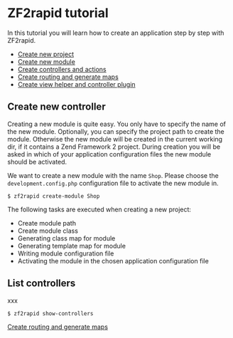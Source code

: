 # ZF2rapid tutorial

In this tutorial you will learn how to create an application step by step with
ZF2rapid.

 * [Create new project](tutorial-create-project.md)
 * [Create new module](tutorial-create-module.md)
 * [Create controllers and actions](tutorial-create-controllers-actions.md)
 * [Create routing and generate maps](tutorial-create-routing-maps.md)
 * [Create view helper and controller plugin](tutorial-create-view-helper-controller-plugin.md)

## Create new controller

Creating a new module is quite easy. You only have to specify the name of the 
new module. Optionally, you can specify the project path to create the module. 
Otherwise the new module will be created in the current working dir, if it 
contains a Zend Framework 2 project. During creation you will be asked in which 
of your application configuration files the new module should be activated. 

We want to create a new module with the name `Shop`. Please choose the 
`development.config.php` configuration file to activate the new module in.

    $ zf2rapid create-module Shop

The following tasks are executed when creating a new project:

 * Create module path
 * Create module class
 * Generating class map for module
 * Generating template map for module
 * Writing module configuration file
 * Activating the module in the chosen application configuration file

## List controllers

xxx
 
    $ zf2rapid show-controllers
 
[Create routing and generate maps](tutorial-create-routing-maps.md)
